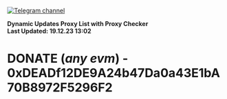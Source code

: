 [![Telegram channel](https://img.shields.io/endpoint?url=https://runkit.io/damiankrawczyk/telegram-badge/branches/master?url=https://t.me/n4z4v0d)](https://t.me/n4z4v0d) 

**Dynamic Updates Proxy List with Proxy Checker**  
**Last Updated: 19.12.23 13:02**

# DONATE (_any evm_) - 0xDEADf12DE9A24b47Da0a43E1bA70B8972F5296F2

